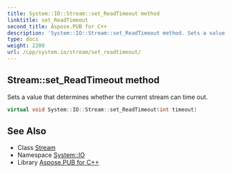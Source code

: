 ```yaml
---
title: System::IO::Stream::set_ReadTimeout method
linktitle: set_ReadTimeout
second_title: Aspose.PUB for C++
description: 'System::IO::Stream::set_ReadTimeout method. Sets a value that determines whether the current stream can time out in C++.'
type: docs
weight: 2200
url: /cpp/system.io/stream/set_readtimeout/
---
```

## Stream::set_ReadTimeout method


Sets a value that determines whether the current stream can time out.

```cpp
virtual void System::IO::Stream::set_ReadTimeout(int timeout)
```

## See Also

* Class [Stream](../)
* Namespace [System::IO](../../)
* Library [Aspose.PUB for C++](../../../)
